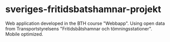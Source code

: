 # sveriges-fritidsbatshamnar-projekt
Web application developed in the BTH course "Webbapp". Using open data from Transportstyrelsens "Fritidsbåtshamnar och tömningsstationer". Mobile optimized.
